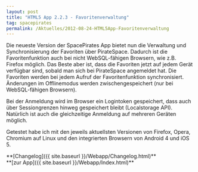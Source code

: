 ```yaml
---
layout: post
title: "HTML5 App 2.2.3 - Favoritenverwaltung"
tag: spacepirates
permalink: /Aktuelles/2012-08-24-HTML5App-Favoritenverwaltung
---
```



<img alt="" src="{{ site.baseurl }}/assets/pics/spacepirates/webapp-small.png" />Die neueste Version der SpacePirates App bietet nun die Verwaltung und Synchronisierung der Favoriten über PirateSpace. Dadurch ist die Favoritenfunktion auch bei nicht WebSQL-fähigen Browsern, wie z.B. Firefox möglich. Das Beste aber ist, dass die Favoriten jetzt auf jedem Gerät verfügbar sind, sobald man sich bei PirateSpace angemeldet hat. Die Favoriten werden bei jedem Aufruf der Favoritenfunktion synchronisiert. Änderungen im Offlinemodus werden zwischengespeichert (nur bei WebSQL-fähigen Browsern).

Bei der Anmeldung wird im Browser ein Logintoken gespeichert, dass auch über Sessiongrenzen hinweg gespeichert bleibt (Localstorage API). Natürlich ist auch die gleichzeitige Anmeldung auf mehreren Geräten möglich.

Getestet habe ich mit den jeweils aktuellsten Versionen von Firefox, Opera, Chromium auf Linux und den integrierten Browsern von Android 4 und iOS 5.

<p>**[Changelog]({{ site.baseurl }}/Webapp/Changelog.html)**<br/>
**[zur App]({{ site.baseurl }}/Webapp/Index.html)**</p>

